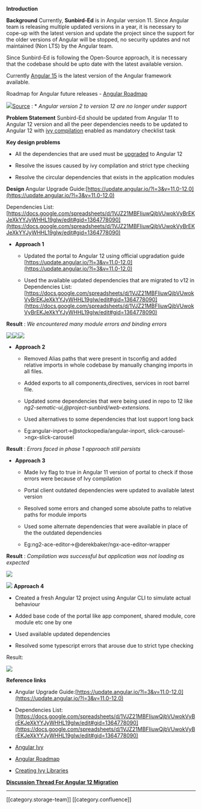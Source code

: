 **Introduction** 

 **Background** Currently,  **Sunbird-Ed**  is in Angular version 11. Since Angular team is releasing multiple updated versions in a year, it is necessary to cope-up with the latest version and update the project since the support for the older versions of Angular will be stopped, no security updates and not maintained (Non LTS) by the Angular team.

Since Sunbird-Ed is following the Open-Source approach, it is necessary that the codebase should be upto date with the latest available version.

Currently [Angular 15](https://angular.io/guide/update-to-version-15) is the latest version of the Angular framework available.

Roadmap for Angular future releases - [Angular Roadmap](https://angular.io/guide/releases#actively-supported-versions)

![](images/storage/Screenshot%202023-01-19%20at%204.26.01%20PM.png)[Source](https://angular.io/guide/releases#actively-supported-versions) : \*  _Angular version 2 to version 12 are no longer under support_ 

 **Problem Statement** Sunbird-Ed should be updated from Angular 11 to Angular 12 version and all the peer dependencies needs to be updated to Angular 12 with [ivy compilation](https://v12.angular.io/guide/ivy) enabled as mandatory checklist task

 **Key design problems** 
* All the dependencies that are used must be [upgraded](https://v12.angular.io/guide/creating-libraries#ivy-libraries) to Angular 12


* Resolve the issues caused by ivy compilation and strict type checking


* Resolve the circular dependencies that exists in the application modules



 **Design** Angular Upgrade Guide:[https://update.angular.io/?l=3&v=11.0-12.0](https://update.angular.io/?l=3&v=11.0-12.0)

Dependencies List:[https://docs.google.com/spreadsheets/d/1VJZ21MBFIiuwQjbVUwokVyBrEKJeXkYYJyWHHL19gIw/edit#gid=1364778090](https://docs.google.com/spreadsheets/d/1VJZ21MBFIiuwQjbVUwokVyBrEKJeXkYYJyWHHL19gIw/edit#gid=1364778090)


*  **Approach 1** 


    * Updated the portal to Angular 12 using official upgradation guide [https://update.angular.io/?l=3&v=11.0-12.0](https://update.angular.io/?l=3&v=11.0-12.0)


    * Used the available updated dependencies that are migrated to v12 in Dependencies List:[https://docs.google.com/spreadsheets/d/1VJZ21MBFIiuwQjbVUwokVyBrEKJeXkYYJyWHHL19gIw/edit#gid=1364778090](https://docs.google.com/spreadsheets/d/1VJZ21MBFIiuwQjbVUwokVyBrEKJeXkYYJyWHHL19gIw/edit#gid=1364778090)



    

 **Result** :  _We encountered many module errors and binding errors_ 

![](images/storage/WeLDi3ajqCk-2cnvrsh0dXjLz_-_GD2ZdkEG7_cOvxRVKZpHqzWPT-T0FdK3a2_1ap4m9mepeep4QmD7BgavltMqDGNF_pk7ZGKPQqL0PnJw3fzU0z80CFN_JYhjlo93PEzRKxI6a96G--WN9JQR2NTLwFGfvmiyNETGHksH37oP4tgfYyRaCYs9eDRWuA)![](images/storage/ZaVEFns2vMnWLp3Y47zwoWfylVPvp0i1pbcFSfO6LZbwD0oUbGdXVaXuB18olucI54oG71rX9P9W4woVChcHCXRr3uirE5Zt1HzCOxTd0TpLOCSSWGNoigKNajOb-cEBr_cFj3oVkMuQHtW2bodPppc6tiFx7Zyi4Qmno-t9rbLBOSOKi3pR337F3C3SWQ)![](images/storage/4pRPBP9lxkosDvNjRCTHDK1AwbDVql8o8iQtmng5zj8lWXHaSOxZsikaCq048ArmjSmdznhZGOt0-_OwBpQ2WURzBTmiPUez56gBT-Y2bT7dRcg4Wn9tZrxDjlY3BAHKI_-0I8z1KrS2sw_d-WOWM8Kc8bp8m8mED5ByClDTQKIT3bEQiRHAT5nK4c8BRw)
*  **Approach 2** 


    * Removed Alias paths that were present in tsconfig and added relative imports in whole codebase by manually changing imports in all files.


    * Added exports to all components,directives, services in root barrel file.


    * Updated some dependencies that were being used in repo to 12 like  _ng2-sematic-ui,@project-sunbird/web-extensions._ 


    * Used alternatives to some dependencies that lost support long back


    * Eg:angular-inport->@stockopedia/angular-inport, slick-carousel->ngx-slick-carousel



    

    

 **Result** :  _Errors faced in phase 1 approach still persists_ 


*  **Approach 3** 


    * Made Ivy flag to true in Angular 11 version of portal to check if those errors were because of Ivy compilation


    * Portal client outdated dependencies were updated to available latest version


    * Resolved some errors and changed some absolute paths to relative paths for module imports


    * Used some alternate dependencies that were available in place of the the outdated dependencies 


    * Eg:ng2-ace-editor->@derekbaker/ngx-ace-editor-wrapper



    

    

 **Result** :  _Compilation was successful but application was not loading as expected_ 

![](images/storage/image-20230120-051148.png)

![](images/storage/nGmRB7EmbS0CtdNC_X_dluFBnpzcUXtLRPXk4FxM6bsrVI6vUHY2maIVLHeJrjgtARhSs-PhWGzAmPKUxzZ-82DcNLW8a0UvGrDX7LODmOpZ1X4m1oO8oMuRSSa82MpuXlO7n4se3MohEPPRPiRFRicnSupBTKX5z6nc3yd45AoBPt7IbDSh3f8CxksR5Q) **Approach 4** 


* Created a fresh Angular 12 project using Angular CLI to simulate actual behaviour


* Added base code of the portal like app component, shared module, core module etc one by one


* Used available updated dependencies


* Resolved some typescript errors that arouse due to strict type checking



Result:

![](images/storage/kq3riOgpKioGOHvcpiN-JMfYOjgc8DRJ5LL4OlvICzW6pdHn4-CtmhnDssZK3_Dm091craJcDhLPcA-jIAHNfAy69j5RdeIytaUbL8yC0a0KichgrRQAiMp3Sj7hvVOTmxalWXc6RZT2A3n1BN0KxH4wcrsJWZ6AmCL4Nr5q3hlNjeizbL80DR0QZ6Gg3w)

 **Reference links** 
* Angular Upgrade Guide:[https://update.angular.io/?l=3&v=11.0-12.0](https://update.angular.io/?l=3&v=11.0-12.0)


* Dependencies List:[https://docs.google.com/spreadsheets/d/1VJZ21MBFIiuwQjbVUwokVyBrEKJeXkYYJyWHHL19gIw/edit#gid=1364778090](https://docs.google.com/spreadsheets/d/1VJZ21MBFIiuwQjbVUwokVyBrEKJeXkYYJyWHHL19gIw/edit#gid=1364778090)


* [Angular Ivy](https://v12.angular.io/guide/ivy)


* [Angular Roadmap](https://angular.io/guide/releases#actively-supported-versions)


* [Creating Ivy Libraries](https://v12.angular.io/guide/creating-libraries#ivy-libraries)



[ **Discussion Thread For Angular 12 Migration** ](https://github.com/orgs/Sunbird-Ed/discussions/333)





*****

[[category.storage-team]] 
[[category.confluence]] 
